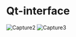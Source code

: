 # Qt-interface
![Capture2](https://github.com/user-attachments/assets/29b3dbf0-306a-4679-b61d-b97b1347298a)
![Capture3](https://github.com/user-attachments/assets/94d7f2ef-687c-4419-a3b2-8c16251d2a8b)
